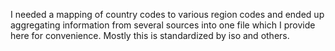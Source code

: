 I needed a mapping of country codes to various region codes and ended up aggregating information from several sources into one file which I provide here for convenience. Mostly this is standardized by iso and others.
